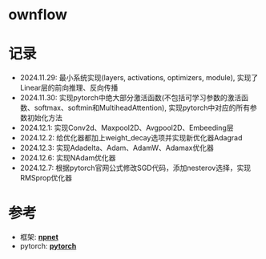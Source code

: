 # ownflow

# 记录
- 2024.11.29: 最小系统实现(layers, activations, optimizers, module), 实现了Linear层的前向推理、反向传播
- 2024.11.30: 实现pytorch中绝大部分激活函数(不包括可学习参数的激活函数、softmax、softmin和MultiheadAttention), 实现pytorch中对应的所有参数初始化方法
- 2024.12.1: 实现Conv2d、Maxpool2D、Avgpool2D、Embeeding层
- 2024.12.2: 给优化器都加上weight_decay选项并实现新优化器Adagrad
- 2024.12.3: 实现Adadelta、Adam、AdamW、Adamax优化器
- 2024.12.6: 实现NAdam优化器
- 2024.12.7: 根据pytorch官网公式修改SGD代码，添加nesterov选择，实现RMSprop优化器

# 参考
- 框架: [**npnet**](https://github.com/MorvanZhou/npnet)
- pytorch: [**pytorch**](https://pytorch.org/)